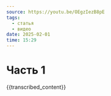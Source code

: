```yaml
---
source: https://youtu.be/OEgzIezB8pE
tags:
  - статья
  - видео
date: 2025-02-01
time: 15:29
---
```


# Часть 1

{{transcribed_content}}
